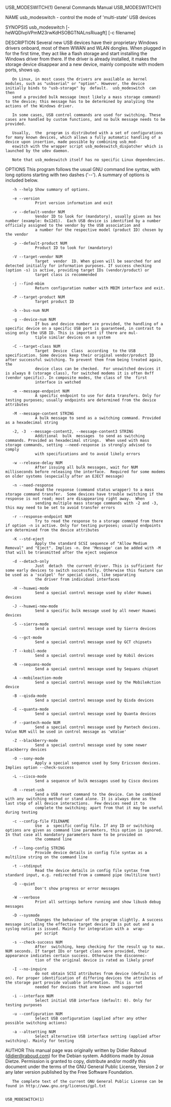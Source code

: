USB_MODESWITCH(1)                                                                        General Commands Manual                                                                        USB_MODESWITCH(1)

NAME
       usb_modeswitch - control the mode of 'multi-state' USB devices

SYNOPSIS
       usb_modeswitch [-heWQDIvpVPmM23rwKdHSOBGTNALnsRiuagft] [-c filename]

DESCRIPTION
       Several  new  USB  devices  have  their  proprietary  Windows  drivers  onboard,  most of them WWAN and WLAN  dongles. When plugged in for the first time, they act like a flash storage and start
       installing the Windows driver from there. If the driver is already installed, it makes the storage device disappear and a new device, mainly composite with modem ports, shows up.

       On Linux, in most cases the drivers are available as kernel modules, such as "usbserial" or "option". However, the device initially binds to "usb-storage" by  default.  usb_modeswitch  can  then
       send a provided bulk message (most likely a mass storage command) to the device; this message has to be determined by analyzing the actions of the Windows driver.

       In some cases, USB control commands are used for switching. These cases are handled by custom functions, and no bulk message needs to be provided.

       Usually,  the  program is distributed with a set of configurations for many known devices, which allows a fully automatic handling of a device upon insertion, made possible by combining usb_mod‐
       eswitch with the wrapper script usb_modeswitch_dispatcher which is launched by the udev daemon.

       Note that usb_modeswitch itself has no specific Linux dependencies.

OPTIONS
       This program follows the usual GNU command line syntax, with long options starting with two dashes ('--').  A summary of options is included below.

       -h --help Show summary of options.

       -e --version
                 Print version information and exit

       -v --default-vendor NUM
                 Vendor ID to look for (mandatory), usually given as hex number (example: 0x12d1).  Each USB device is identified by a number officialy assigned to the vendor by the USB association and
                 a number for the respective model (product ID) chosen by the vendor

       -p --default-product NUM
                 Product ID to look for (mandatory)

       -V --target-vendor NUM
                 Target  vendor  ID. When given will be searched for and detected initially for information purposes. If success checking (option -s) is active, providing target IDs (vendor/product) or
                 target class is recommended

       -j --find-mbim
                 Return configuration number with MBIM interface and exit.

       -P --target-product NUM
                 Target product ID

       -b --bus-num NUM

       -g --device-num NUM
                 If bus and device number are provided, the handling of a specific device on a specific USB port is guaranteed, in contrast to using only the USB ID. This is important if there are mul‐
                 tiple similar devices on a system

       -C --target-class NUM
                 Target  Device  Class  according  to the USB specification. Some devices keep their original vendor/product ID after successful switching. To prevent them from being treated again, the
                 device class can be checked.  For unswitched devices it is always 8 (storage class), for switched modems it is often 0xff (vendor specific). In composite modes, the class of the  first
                 interface is watched

       -m --message-endpoint NUM
                 A specific endpoint to use for data transfers. Only for testing purposes; usually endpoints are determined from the device attributes

       -M --message-content STRING
                 A bulk message to send as a switching command. Provided as a hexadecimal string

       -2, -3  --message-content2, --message-content3 STRING
                 Additional  bulk  messages  to send as switching commands. Provided as hexadecimal strings.  When used with mass storage commands, setting --need-response is strongly advised to comply
                 with specifications and to avoid likely errors

       -w --release-delay NUM
                 After issuing all bulk messages, wait for NUM milliseconds before releasing the interface.  Required for some modems on older systems (especially after an EJECT message)

       -n --need-response
                 Read the response (command status wrapper) to a mass storage command transfer.  Some devices have trouble switching if the response is not read; most are disappearing right away.  When
                 sending multiple mass storage commands with -2 and -3, this may need to be set to avoid transfer errors

       -r --response-endpoint NUM
                 Try to read the response to a storage command from there if option -n is active. Only for testing purposes; usually endpoints are determined from the device attributes

       -K --std-eject
                 Apply the standard SCSI sequence of "Allow Medium Removal" and "Eject". Implies -n. One 'Message' can be added with -M that will be transmitted after the eject sequence

       -d --detach-only
                 Just  detach  the current driver. This is sufficient for some early devices to switch successfully. Otherwise this feature can be used as a 'scalpel' for special cases, like separating
                 the driver from individual interfaces

       -H --huawei-mode
                 Send a special control message used by older Huawei devices

       -J --huawei-new-mode
                 Send a specific bulk message used by all newer Huawei devices

       -S --sierra-mode
                 Send a special control message used by Sierra devices

       -G --gct-mode
                 Send a special control message used by GCT chipsets

       -T --kobil-mode
                 Send a special control message used by Kobil devices

       -N --sequans-mode
                 Send a special control message used by Sequans chipset

       -A --mobileaction-mode
                 Send a special control message used by the MobileAction device

       -B --qisda-mode
                 Send a special control message used by Qisda devices

       -E --quanta-mode
                 Send a special control message used by Quanta devices

       -F --pantech-mode NUM
                 Send a special control message used by Pantech devices.  Value NUM will be used in control message as 'wValue'

       -Z --blackberry-mode
                 Send a special control message used by some newer Blackberry devices

       -O --sony-mode
                 Apply a special sequence used by Sony Ericsson devices. Implies option --check-success

       -L --cisco-mode
                 Send a sequence of bulk messages used by Cisco devices

       -R --reset-usb
                 Send a USB reset command to the device. Can be combined with any switching method or stand alone. It is always done as the last step of all device interactions.  Few devices need it to
                 complete the switching; apart from that it may be useful during testing

       -c --config-file FILENAME
                 Use  a  specific config file. If any ID or switching options are given as command line parameters, this option is ignored.  In that case all mandatory parameters have to be provided on
                 the command line

       -f --long-config STRING
                 Provide device details in config file syntax as a multiline string on the command line

       -t --stdinput
                 Read the device details in config file syntax from standard input, e.g. redirected from a command pipe (multiline text)

       -Q --quiet
                 Don't show progress or error messages

       -W --verbose
                 Print all settings before running and show libusb debug messages

       -D --sysmode
                 Changes the behaviour of the program slightly. A success message including the effective target device ID is put out and a syslog notice is issued. Mainly for integration with a  wrap‐
                 per script

       -s --check-success NUM
                 After  switching, keep checking for the result up to max. NUM seconds. If target IDs or target class were provided, their appearance indicates certain success. Otherwise the disconnec‐
                 tion of the original device is rated as likely proof

       -I --no-inquire
                 do not obtain SCSI attributes from device (default is on). For proper identification of differing devices the attributes of the storage part provide valuable information.  This is  not
                 needed for devices that are known and supported

       -i --interface NUM
                 Select initial USB interface (default: 0). Only for testing purposes

       -u --configuration NUM
                 Select USB configuration (applied after any other possible switching actions)

       -a --altsetting NUM
                 Select alternative USB interface setting (applied after switching). Mainly for testing

AUTHOR
       This  manual  page was originally written by Didier Raboud (didier@raboud.com) for the Debian system. Additions made by Josua Dietze. Permission is granted to copy, distribute and/or modify this
       document under the terms of the GNU General Public License, Version 2 or any later version published by the Free Software Foundation.

       The complete text of the current GNU General Public License can be found in http://www.gnu.org/licenses/gpl.txt

                                                                                                                                                                                        USB_MODESWITCH(1)
